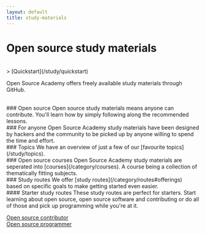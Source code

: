 ```yaml
---
layout: default
title: study-materials
---
```

# Open source study materials
<br>
> [Quickstart](/study/quickstart)

Open Source Academy offers freely available study materials through GitHub.

<br>
### Open source
Open source study materials means anyone can contribute. You'll learn how by simply following along the recommended lessons.

<br>
### For anyone
Open Source Academy study materials have been designed by hackers and the community to be picked up by anyone willing to spend the time and effort.

<br>
### Topics
We have an overview of just a few of our [favourite topics](/study/topics).

<br>
### Open source courses
Open Source Academy study materials are seperated into [courses](/category/courses). A course being a collection of thematically fitting subjects.

<br>
### Study routes
We offer [study routes](/category/routes#offerings) based on specific goals to make getting started even easier.

<br>
#### Starter study routes
These study routes are perfect for starters. Start learning about open source, open source software and contributing or do all of those and pick up programming while you're at it.

[Open source contributor](/category/routes/blob/master/contributor.md)  
[Open source programmer](/category/routes/blob/master/programmer.md)  

